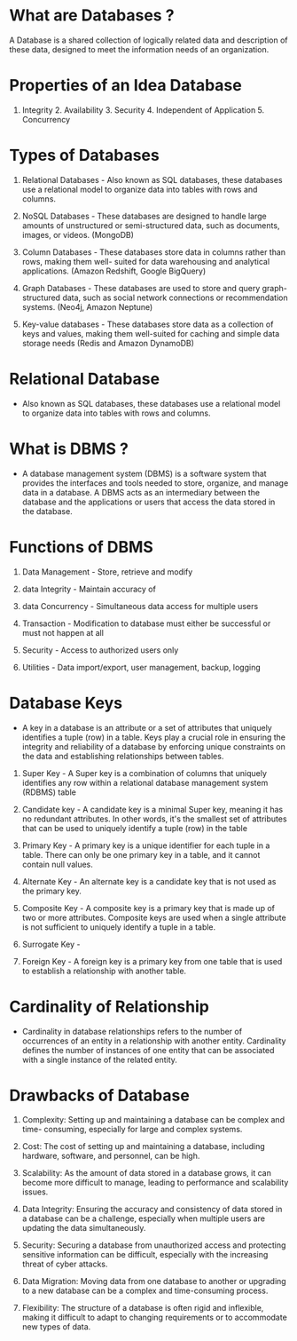 # What are Databases ?
A Database is a shared collection of logically related data and description of these data, designed to meet the information needs of an organization.

# Properties of an Idea Database

1. Integrity 2. Availability 3. Security 4. Independent of Application 5. Concurrency

# Types of Databases

1. Relational Databases - Also known as SQL databases, these databases use a relational model to organize data into tables with rows and columns. 

2. NoSQL Databases - These databases are designed to handle large amounts of unstructured or semi-structured data, such as documents, images, or videos. (MongoDB)

3. Column Databases - These databases store data in columns rather than rows, making them well- suited for data warehousing and analytical applications. (Amazon Redshift, Google BigQuery)

4. Graph Databases - These databases are used to store and query graph-structured data, such as social network connections or recommendation systems. (Neo4j, Amazon Neptune)

5. Key-value databases - These databases store data as a collection of keys and values, making them well-suited for caching and simple data storage needs (Redis and Amazon DynamoDB)

# Relational Database

- Also known as SQL databases, these databases use a relational model to organize data into tables with rows and columns.

# What is DBMS ?

- A database management system (DBMS) is a software system that provides the interfaces and tools needed to store, organize, and manage data in a database. A DBMS acts as an intermediary between the database and the applications or users that access the data stored in the database.

# Functions of DBMS

1. Data Management - Store, retrieve and modify 

2. data Integrity - Maintain accuracy of 

3. data Concurrency - Simultaneous data access for multiple users 

4. Transaction - Modification to database must either be successful or must not happen at all 

5. Security - Access to authorized users only

6. Utilities - Data import/export, user management, backup, logging

# Database Keys

- A key in a database is an attribute or a set of attributes that uniquely identifies a tuple (row) in a table. Keys play a crucial role in ensuring the integrity and reliability of a database by enforcing unique constraints on the data and establishing relationships between tables.

1. Super Key - A Super key is a combination of columns that uniquely identifies any row within a relational database management system (RDBMS) table 

2. Candidate key - A candidate key is a minimal Super key, meaning it has no redundant attributes. In other words, it's the smallest set of attributes that can be used to uniquely identify a tuple (row) in the table

3. Primary Key - A primary key is a unique identifier for each tuple in a table. There can only be one primary key in a table, and it cannot contain null values.

4. Alternate Key - An alternate key is a candidate key that is not used as the primary key. 

5. Composite Key - A composite key is a primary key that is made up of two or more attributes. Composite keys are used when a single attribute is not sufficient to uniquely identify a tuple in a table.

6. Surrogate Key -

7. Foreign Key - A foreign key is a primary key from one table that is used to establish a relationship with another table.

# Cardinality of Relationship

- Cardinality in database relationships refers to the number of occurrences of an entity in a relationship with another entity. Cardinality defines the number of instances of one entity that can be associated with a single instance of the related entity.

# Drawbacks of Database

1. Complexity: Setting up and maintaining a database can be complex and time- consuming, especially for large and complex systems.

2. Cost: The cost of setting up and maintaining a database, including hardware, software, and personnel, can be high.

3. Scalability: As the amount of data stored in a database grows, it can become more difficult to manage, leading to performance and scalability issues.

4. Data Integrity: Ensuring the accuracy and consistency of data stored in a database can be a challenge, especially when multiple users are updating the data simultaneously.

5. Security: Securing a database from unauthorized access and protecting sensitive information can be difficult, especially with the increasing threat of cyber attacks. 

6. Data Migration: Moving data from one database to another or upgrading to a new database can be a complex and time-consuming process.

7. Flexibility: The structure of a database is often rigid and inflexible, making it difficult to adapt to changing requirements or to accommodate new types of data.
